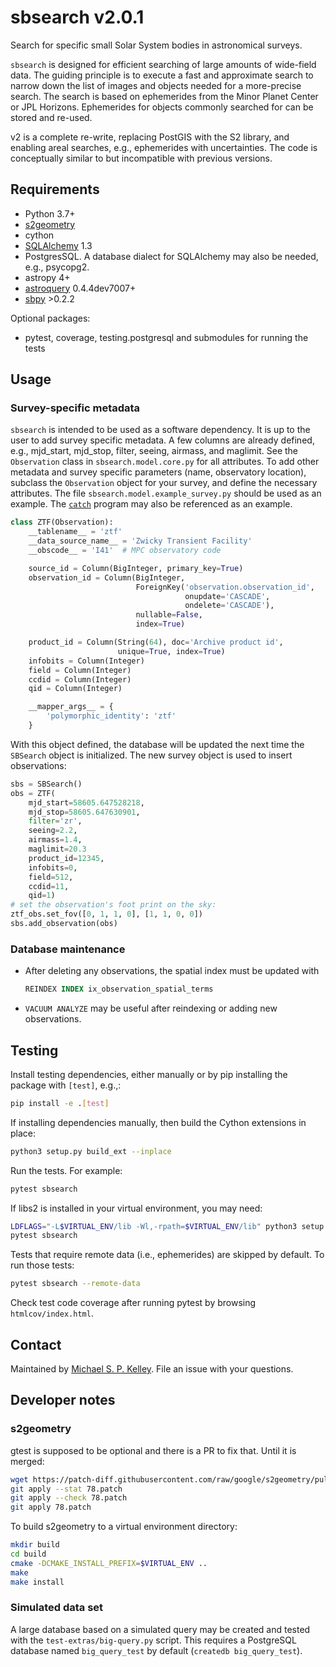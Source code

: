 # sbsearch v2.0.1

Search for specific small Solar System bodies in astronomical surveys.

`sbsearch` is designed for efficient searching of large amounts of wide-field data.  The guiding principle is to execute a fast and approximate search to narrow down the list of images and objects needed for a more-precise search.  The search is based on ephemerides from the Minor Planet Center or JPL Horizons.  Ephemerides for objects commonly searched for can be stored and re-used.

v2 is a complete re-write, replacing PostGIS with the S2 library, and enabling areal searches, e.g., ephemerides with uncertainties.  The code is conceptually similar to but incompatible with previous versions.

## Requirements

* Python 3.7+
* [s2geometry](s2geometry.io)
* cython
* [SQLAlchemy](https://www.sqlalchemy.org/) 1.3
* PostgresSQL.  A database dialect for SQLAlchemy may also be needed, e.g., psycopg2.
* astropy 4+
* [astroquery](https://astroquery.readthedocs.io/en/latest/) 0.4.4dev7007+
* [sbpy](https://github.com/NASA-Planetary-Science/sbpy) >0.2.2

Optional packages:

* pytest, coverage, testing.postgresql and submodules for running the tests

## Usage

### Survey-specific metadata

`sbsearch` is intended to be used as a software dependency.  It is up to the user to add survey specific metadata.  A few columns are already defined, e.g., mjd_start, mjd_stop, filter, seeing, airmass, and maglimit.  See the `Observation` class in `sbsearch.model.core.py` for all attributes.  To add other metadata and survey specific parameters (name, observatory location), subclass the `Observation` object for your survey, and define the necessary attributes.  The file ``sbsearch.model.example_survey.py`` should be used as an example.  The [`catch`](https://github.com/Small-Bodies-Node/catch) program may also be referenced as an example.

```python
class ZTF(Observation):
    __tablename__ = 'ztf'
    __data_source_name__ = 'Zwicky Transient Facility'
    __obscode__ = 'I41'  # MPC observatory code

    source_id = Column(BigInteger, primary_key=True)
    observation_id = Column(BigInteger,
                            ForeignKey('observation.observation_id',
                                       onupdate='CASCADE',
                                       ondelete='CASCADE'),
                            nullable=False,
                            index=True)

    product_id = Column(String(64), doc='Archive product id',
                        unique=True, index=True)
    infobits = Column(Integer)
    field = Column(Integer)
    ccdid = Column(Integer)
    qid = Column(Integer)

    __mapper_args__ = {
        'polymorphic_identity': 'ztf'
    }
```

With this object defined, the database will be updated the next time the `SBSearch` object is initialized.  The new survey object is used to insert observations:

``` python
sbs = SBSearch()
obs = ZTF(
    mjd_start=58605.647528218,
    mjd_stop=58605.647630901,
    filter='zr',
    seeing=2.2,
    airmass=1.4,
    maglimit=20.3
    product_id=12345,
    infobits=0,
    field=512,
    ccdid=11,
    qid=1)
# set the observation's foot print on the sky:
ztf_obs.set_fov([0, 1, 1, 0], [1, 1, 0, 0])
sbs.add_observation(obs)
```

### Database maintenance

* After deleting any observations, the spatial index must be updated with

  ```sql
  REINDEX INDEX ix_observation_spatial_terms
  ```

* ``VACUUM ANALYZE`` may be useful after reindexing or adding new observations.

## Testing

Install testing dependencies, either manually or by pip installing the package
with `[test]`, e.g.,:

```bash
pip install -e .[test]
```

If installing dependencies manually, then build the Cython extensions in place:

```bash
python3 setup.py build_ext --inplace
```

Run the tests.  For example:

```bash
pytest sbsearch
```

If libs2 is installed in your virtual environment, you may need:

```bash
LDFLAGS="-L$VIRTUAL_ENV/lib -Wl,-rpath=$VIRTUAL_ENV/lib" python3 setup.py build_ext --inplace
pytest sbsearch
```

Tests that require remote data (i.e., ephemerides) are skipped by default.  To
run those tests:

```bash
pytest sbsearch --remote-data
```

Check test code coverage after running pytest by browsing `htmlcov/index.html`.

## Contact

Maintained by [Michael S. P. Kelley](https://github.com/mkelley).  File an issue with your questions.

## Developer notes

### s2geometry

gtest is supposed to be optional and there is a PR to fix that.  Until it is merged:

```bash
wget https://patch-diff.githubusercontent.com/raw/google/s2geometry/pull/78.patch
git apply --stat 78.patch
git apply --check 78.patch
git apply 78.patch
```

To build s2geometry to a virtual environment directory:

```bash
mkdir build
cd build
cmake -DCMAKE_INSTALL_PREFIX=$VIRTUAL_ENV ..
make
make install
```

### Simulated data set

A large database based on a simulated query may be created and tested with the `test-extras/big-query.py` script.  This requires a PostgreSQL database named `big_query_test` by default (`createdb big_query_test`).
